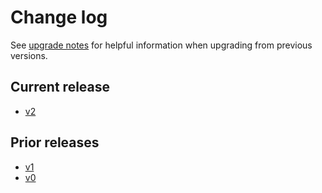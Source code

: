 # Change log

See [upgrade notes][1] for helpful information when upgrading from previous versions.

  [1]: https://aka.ms/ps-rule/upgrade

## Current release

- [v2](https://microsoft.github.io/PSRule/latest/CHANGELOG-v2/)

## Prior releases

- [v1](https://microsoft.github.io/PSRule/latest/CHANGELOG-v1/)
- [v0](https://microsoft.github.io/PSRule/latest/CHANGELOG-v0/)
